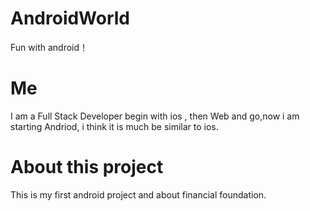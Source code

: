 # AndroidWorld
Fun with android！

# Me
I am a Full Stack Developer begin with ios , then Web and go,now i am starting Andriod, i think it is much be similar to ios.

# About this project
This is my first android project and about financial foundation.